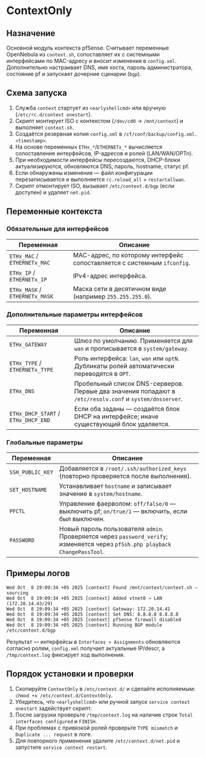 # ContextOnly

## Назначение
Основной модуль контекста pfSense. Считывает переменные OpenNebula из `context.sh`, сопоставляет их с системными интерфейсами по MAC-адресу и вносит изменения в `config.xml`. Дополнительно настраивает DNS, имя хоста, пароль администратора, состояние pf и запускает дочерние сценарии (`bgp`).

## Схема запуска
1. Служба `context` стартует из `<earlyshellcmd>` или вручную (`/etc/rc.d/context onestart`).
2. Скрипт монтирует ISO с контекстом (`/dev/cd0` → `/mnt/context`) и выполняет `context.sh`.
3. Создаётся резервная копия `config.xml` в `/cf/conf/backup/config.xml.<timestamp>`.
4. На основе переменных `ETHx_*`/`ETHERNETx_*` вычисляется сопоставление интерфейсов, IP-адресов и ролей (LAN/WAN/OPTn).
5. При необходимости интерфейсы пересоздаются, DHCP-блоки актуализируются, обновляются DNS, пароль, hostname, статус pf.
6. Если обнаружены изменения — файл конфигурации перезаписывается и выполняется `rc.reload_all` + `restartallwan`.
7. Скрипт отмонтирует ISO, вызывает `/etc/context.d/bgp` (если доступен) и удаляет `net.pid`.

## Переменные контекста

### Обязательные для интерфейсов
| Переменная | Описание |
|------------|----------|
| `ETHx_MAC` / `ETHERNETx_MAC` | MAC-адрес, по которому интерфейс сопоставляется с системным `ifconfig`. |
| `ETHx_IP` / `ETHERNETx_IP` | IPv4-адрес интерфейса. |
| `ETHx_MASK` / `ETHERNETx_MASK` | Маска сети в десятичном виде (например `255.255.255.0`). |

### Дополнительные параметры интерфейсов
| Переменная | Описание |
|------------|----------|
| `ETHx_GATEWAY` | Шлюз по умолчанию. Применяется для `wan` и прописывается в `system/gateway`. |
| `ETHx_TYPE` / `ETHERNETx_TYPE` | Роль интерфейса: `lan`, `wan` или `optN`. Дубликаты ролей автоматически переводятся в `OPT`. |
| `ETHx_DNS` | Пробельный список DNS-серверов. Первые два значения попадают в `/etc/resolv.conf` и `system/dnsserver`. |
| `ETHx_DHCP_START` / `ETHx_DHCP_END` | Если оба заданы — создаётся блок DHCP на интерфейсе; иначе существующий блок удаляется. |

### Глобальные параметры
| Переменная | Описание |
|------------|----------|
| `SSH_PUBLIC_KEY` | Добавляется в `/root/.ssh/authorized_keys` (повторно проверяется после выполнения). |
| `SET_HOSTNAME` | Устанавливает `hostname` и записывает значение в `system/hostname`. |
| `PFCTL` | Управление фаерволом: `off/false/0` — выключить pf; `on/true/1` — включить, если был выключен. |
| `PASSWORD` | Новый пароль пользователя `admin`. Проверяется через `password_verify`; изменяется через `pfSsh.php playback ChangePassTool`. |

## Примеры логов
```
Wed Oct  8 19:09:34 +05 2025 [context] Found /mnt/context/context.sh — sourcing
Wed Oct  8 19:09:34 +05 2025 [context] Added vtnet0 → LAN (172.20.14.43/29)
Wed Oct  8 19:09:34 +05 2025 [context] Gateway: 172.20.14.41
Wed Oct  8 19:09:34 +05 2025 [context] Set DNS: 8.8.8.8 8.8.8.8
Wed Oct  8 19:09:34 +05 2025 [context] pfSense firewall disabled
Wed Oct  8 19:09:34 +05 2025 [context] Running BGP module /etc/context.d/bgp
```
Результат — интерфейсы в `Interfaces > Assignments` обновляются согласно ролям, `config.xml` получает актуальные IP/descr, а `/tmp/context.log` фиксирует ход выполнения.

## Порядок установки и проверки
1. Скопируйте `ContextOnly` в `/etc/context.d/` и сделайте исполняемым: `chmod +x /etc/context.d/ContextOnly`.
2. Убедитесь, что `<earlyshellcmd>` или ручной запуск `service context onestart` задействует скрипт.
3. После загрузки проверьте `/tmp/context.log` на наличие строк `Total interfaces configured` и `FINISH`.
4. При проблемах с привязкой ролей проверьте `TYPE mismatch` и `Duplicate ... request` в логе.
5. Для повторного применения удалите `/etc/context.d/net.pid` и запустите `service context restart`.
